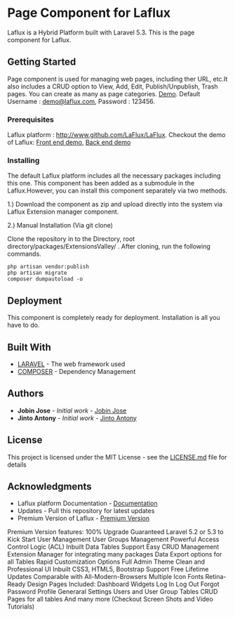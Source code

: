 # Page Component for Laflux

Laflux is a Hybrid Platform built with Laravel 5.3. This is the page component for Laflux.

## Getting Started

Page component is used for managing web pages, including ther URL, etc.It also includes a CRUD option to View, Add, Edit, Publish/Unpublish, Trash pages. You can create as many as page categories. [Demo](http://demo.laflux.com/admin/dashboard). Default Username : demo@laflux.com, Password : 123456.

### Prerequisites

Laflux platform : http://www.github.com/LaFlux/LaFlux. Checkout the demo of Laflux: [Front end demo](http://demo.laflux.com/), [Back end demo](http://demo.laflux.com/admin/dashboard)

### Installing

The default Laflux platform includes all the necessary packages including this one. This component has been added as a submodule in the Laflux.However, you can install this component separately via two methods.

1.) Download the component as zip and upload directly into the system via Laflux Extension manager component.

2.) Manual Installation (Via git clone)

Clone the repository in to the Directory, root directory/packages/ExtensionsValley/ . After cloning, run the following commands.

```
php artisan vendor:publish 
php artisan migrate
composer dumpautoload -o
```

## Deployment

This component is completely ready for deployment. Installation is all you have to do.

## Built With

* [LARAVEL](https://laravel.com/) - The web framework used
* [COMPOSER](https://getcomposer.org/) - Dependency Management

## Authors

* **Jobin Jose** - *Initial work* - [Jobin Jose](https://github.com/Jobinjose01)
* **Jinto Antony** - *Initial work* - [Jinto Antony](https://github.com/JintoAntony)

## License

This project is licensed under the MIT License - see the [LICENSE.md](LICENSE.md) file for details

## Acknowledgments

* Laflux platform Documentation - [Documentation](http://docs.laflux.com/)
* Updates - Pull this repository for latest updates
* Premium Version of Laflux - [Premium Version](http://extensionsvalley.com/downloads/laravel-admin-dashboard/)

Premium Version features:
    100% Upgrade Guaranteed
    Laravel 5.2 or 5.3 to Kick Start
    User Management
    User Groups Management
    Powerful Access Control Logic (ACL)
    Inbuilt Data Tables Support
    Easy CRUD Management
    Extension Manager for integrating many packages
    Data Export options for all Tables
    Rapid Customization Options
    Full Admin Theme
    Clean and Professional UI
    Inbuilt CSS3, HTML5, Bootstrap Support
    Free Lifetime Updates
    Comparable with All-Modern-Browsers
    Multiple Icon Fonts
    Retina-Ready Design
Pages Included:
    Dashboard
    Widgets
    Log In
    Log Out
    Forgot Password
    Profile
    Generaral Settings
    Users and User Group Tables
    CRUD Pages for all tables
    And many more (Checkout Screen Shots and Video Tutorials)



